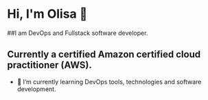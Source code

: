 # Hi, I'm Olisa 👋

##I am DevOps and Fullstack software developer.
## Currently a certified Amazon certified cloud practitioner (AWS).

- 🌱 I’m currently learning DevOps tools, technologies and software development.
<!--

Here are some ideas to get you started:

- 🔭 I’m currently working on ...
- 🌱 I’m currently learning DevOps tools and technologies
- 👯 I’m looking to collaborate on ...
- 🤔 I’m looking for help with ...
- 💬 Ask me about ...
- 📫 How to reach me: ...
- 😄 Pronouns: ...
- ⚡ Fun fact: ...
-->
